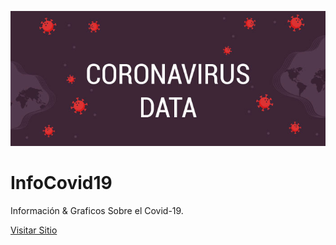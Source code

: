 ![Coronavirus Data](./imagenes/README.jpg) 

# InfoCovid19

Información & Graficos Sobre el Covid-19.

[Visitar Sitio](https://www.infocovid19.cl)

<!--

TAREAS:

> Casos nuevos totales por región incremental
= https://github.com/MinCiencia/Datos-COVID19/blob/master/output/producto13/CasosNuevosCumulativo.csv

> Fallecidos con COVID-19 por región incremental
= https://github.com/MinCiencia/Datos-COVID19/blob/master/output/producto14/FallecidosCumulativo.csv

> Casos por genero y grupo de edad
= https://github.com/MinCiencia/Datos-COVID19/blob/master/output/producto16/CasosGeneroEtario.csv




> Casos nuevos por fecha de inicio de síntomas por comuna
= https://github.com/MinCiencia/Datos-COVID19/blob/master/output/producto15/FechaInicioSintomas.csv

> Tasa de incidencia historica por comuna y total regional
= https://github.com/MinCiencia/Datos-COVID19/blob/master/output/producto1/Covid-19.csv
= https://github.com/MinCiencia/Datos-COVID19/blob/master/output/producto18/TasaDeIncidencia.csv
= ( https://github.com/MinCiencia/Datos-COVID19/tree/master/output/producto2 )

> Casos actuales por fecha de inicio de síntomas y comuna
= https://github.com/MinCiencia/Datos-COVID19/blob/master/output/producto25/CasosActualesPorComuna.csv


-->